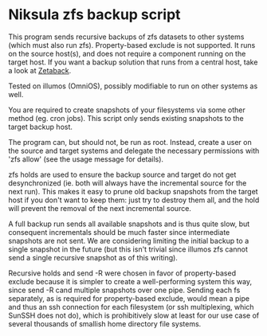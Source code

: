 Niksula zfs backup script
=========================

This program sends recursive backups of zfs datasets to other systems (which
must also run zfs). Property-based exclude is not supported. It runs on the
source host(s), and does not require a component running on the target host. If
you want a backup solution that runs from a central host, take a look at
[Zetaback](http://labs.omniti.com/labs/zetaback).

Tested on illumos (OmniOS), possibly modifiable to run on other systems as
well.

You are required to create snapshots of your filesystems via some other method
(eg. cron jobs). This script only sends existing snapshots to the target backup
host.

The program can, but should not, be run as root. Instead, create a user on the
source and target systems and delegate the necessary permissions with 'zfs
allow' (see the usage message for details).

zfs holds are used to ensure the backup source and target do not get
desynchronized (ie. both will always have the incremental source for the next
run). This makes it easy to prune old backup snapshots from the target host if
you don't want to keep them: just try to destroy them all, and the hold will
prevent the removal of the next incremental source.

A full backup run sends all available snapshots and is thus quite slow, but
consequent incrementals should be much faster since intermediate snapshots are
not sent. We are considering limiting the initial backup to a single snapshot
in the future (but this isn't trivial since illumos zfs cannot send a single
recursive snapshot as of this writing).

Recursive holds and send -R were chosen in favor of property-based exclude
because it is simpler to create a well-performing system this way, since send
-R cand multiple snapshots over one pipe. Sending each fs separately, as is
required for property-based exclude, would mean a pipe and thus an ssh
connection for each filesystem (or ssh multiplexing, which SunSSH does not
do), which is prohibitively slow at least for our use case of several thousands
of smallish home directory file systems.
